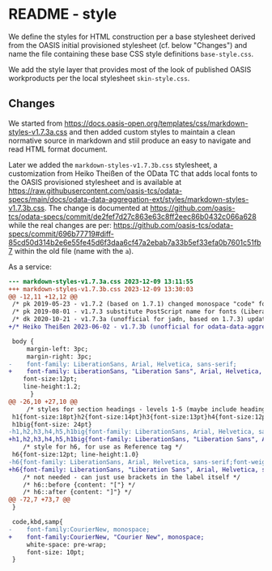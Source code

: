 # README - style

We define the styles for HTML construction per a base stylesheet derived from
the OASIS initial provisioned stylesheet (cf. below "Changes") and name the
file containing these base CSS style definitions `base-style.css`.

We add the style layer that provides most of the look of published OASIS workproducts
per the local stylesheet `skin-style.css`.

## Changes

We started from <https://docs.oasis-open.org/templates/css/markdown-styles-v1.7.3a.css>
and then added custom styles to maintain a clean normative source in markdown and stiil
produce an easy to navigate and read HTML format document.

Later we added the `markdown-styles-v1.7.3b.css` stylesheet, a customization from Heiko Theißen
of the OData TC that adds local fonts to the OASIS provisioned stylesheet and is available at
<https://raw.githubusercontent.com/oasis-tcs/odata-specs/main/docs/odata-data-aggregation-ext/styles/markdown-styles-v1.7.3b.css>.
The change is documented at <https://github.com/oasis-tcs/odata-specs/commit/de2fef7d27c863e63c8ff2eec86b0432c066a628>
while the real changes are per:
<https://github.com/oasis-tcs/odata-specs/commit/696b77719#diff-85cd50d314b2e6e55fe45d6f3daa6cf47a2ebab7a33b5ef33efa0b7601c51fb7>
within the old file (name with the `a`).

As a service:

```diff
--- markdown-styles-v1.7.3a.css	2023-12-09 13:11:55
+++ markdown-styles-v1.7.3b.css	2023-12-09 13:30:03
@@ -12,11 +12,12 @@
 /* pk 2019-05-23 - v1.7.2 (based on 1.7.1) changed monospace "code" font to Courier New */
 /* pk 2019-08-01 - v1.7.3 substitute PostScript name for fonts (LiberationSans for "Liberation Sans" and CourierNew for "Courier New") to address a flaw in "wkhtmltopdf" which rendered all text as bold. Changed "bigtitle" to "h1big"*/
 /* dk 2020-10-21 - v1.7.3a (unofficial for jadn, based on 1.7.3) update block quotes and code blocks */
+/* Heiko Theißen 2023-06-02 - v1.7.3b (unofficial for odata-data-aggregation-ext, based on v1.7.3a) include local font names "Liberation Sans" and "Courier New" */

 body {
     margin-left: 3pc;
     margin-right: 3pc;
-    font-family: LiberationSans, Arial, Helvetica, sans-serif;
+    font-family: LiberationSans, "Liberation Sans", Arial, Helvetica, sans-serif;
 	font-size:12pt;
 	line-height:1.2;
      }
@@ -26,10 +27,10 @@
 	 /* styles for section headings - levels 1-5 (maybe include heading1, etc. later) */
 h1{font-size:18pt}h2{font-size:14pt}h3{font-size:13pt}h4{font-size:12pt}h5{font-size:11pt}
 h1big{font-size: 24pt}
-h1,h2,h3,h4,h5,h1big{font-family: LiberationSans, Arial, Helvetica, sans-serif;font-weight: bold;margin:8pt 0;color: #446CAA}
+h1,h2,h3,h4,h5,h1big{font-family: LiberationSans, "Liberation Sans", Arial, Helvetica, sans-serif;font-weight: bold;margin:8pt 0;color: #446CAA}
 	/* style for h6, for use as Reference tag */
 h6{font-size:12pt; line-height:1.0}
-h6{font-family: LiberationSans, Arial, Helvetica, sans-serif;font-weight: bold;margin:0pt;}
+h6{font-family: LiberationSans, "Liberation Sans", Arial, Helvetica, sans-serif;font-weight: bold;margin:0pt;}
 	/* not needed - can just use brackets in the label itself */
 	/* h6::before {content: "["} */
 	/* h6::after {content: "]"} */
@@ -72,7 +73,7 @@
 }

 code,kbd,samp{
-    font-family:CourierNew, monospace;
+    font-family:CourierNew, "Courier New", monospace;
     white-space: pre-wrap;
     font-size: 10pt;
 }
```
